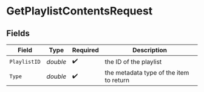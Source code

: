 # GetPlaylistContentsRequest


## Fields

| Field                                   | Type                                    | Required                                | Description                             |
| --------------------------------------- | --------------------------------------- | --------------------------------------- | --------------------------------------- |
| `PlaylistID`                            | *double*                                | :heavy_check_mark:                      | the ID of the playlist                  |
| `Type`                                  | *double*                                | :heavy_check_mark:                      | the metadata type of the item to return |